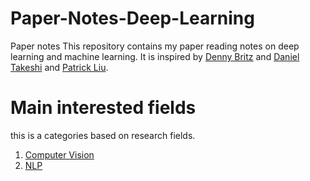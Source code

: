 # Paper-Notes-Deep-Learning
Paper notes This repository contains my paper reading notes on deep learning and machine learning. It is inspired by [Denny Britz](https://github.com/dennybritz/deeplearning-papernotes) and [Daniel Takeshi](https://github.com/DanielTakeshi/Paper_Notes) and [Patrick Liu](https://github.com/patrick-llgc/Learning-Deep-Learning).

# Main interested fields
this is a categories based on research fields.

1. [Computer Vision](Computer%20Vision/README.md)
2. [NLP](NLP/README.md)